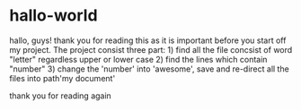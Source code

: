 # hallo-world

hallo, guys! thank you for reading this as it is important before you start off my project. 
The project consist three part: 1) find all the file concsist of word "letter" regardless upper or lower case 
2) find the lines which contain "number"
3) change the 'number' into 'awesome', save and re-direct all the files into path'my document' 

thank you for reading again 
